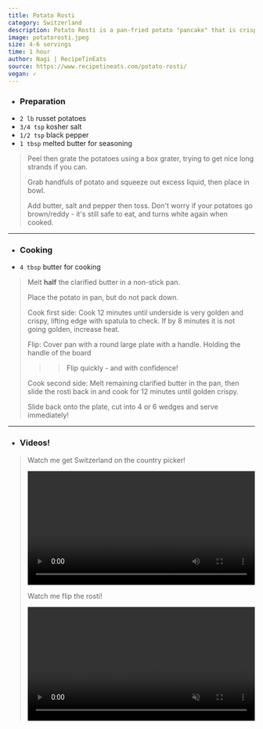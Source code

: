 ```yaml
---
title: Potato Rosti
category: Switzerland
description: Potato Rosti is a pan-fried potato "pancake" that is crispy on the outside and soft on the inside. It is a popular breakfast dish in Switzerland. Rating 6/10, not bad but not great, not a huge fan of hash-brown type of foods.
image: potatorosti.jpeg
size: 4-6 servings
time: 1 hour
author: Nagi | RecipeTinEats
source: https://www.recipetineats.com/potato-rosti/
vegan: ✓
---
```


- ### Preparation
- `2 lb` russet potatoes
- `3/4 tsp` kosher salt
- `1/2 tsp` black pepper
- `1 tbsp` melted butter for seasoning

> Peel then grate the potatoes using a box grater, trying to get nice long strands if you can.
>
> Grab handfuls of potato and squeeze out excess liquid, then place in bowl.
>
> Add butter, salt and pepper then toss. Don't worry if your potatoes go brown/reddy - it's still safe to eat, and turns white again when cooked.

---

- ### Cooking
- `4 tbsp` butter for cooking

> Melt **half** the clarified butter in a non-stick pan.
>
> Place the potato in pan, but do not pack down.
>
> Cook first side: Cook 12 minutes until underside is very golden and crispy, lifting edge with spatula to check. If by 8 minutes it is not going golden, increase heat.
>
> Flip: Cover pan with a round large plate with a handle. Holding the handle of the board
>
> > > Flip quickly - and with confidence!
>
> Cook second side: Melt remaining clarified butter in the pan, then slide the rosti back in and cook for 12 minutes until golden crispy.
>
> Slide back onto the plate, cut into 4 or 6 wedges and serve immediately!

--- 

- ### Videos!

> Watch me get Switzerland on the country picker!
>
> <video src="potatorostiwheel.mkv" width="100%" controls></video>
> 
> Watch me flip the rosti!
> 
> <video src="potatorostiflip.mp4" width="100%" controls muted=""></video>
> 